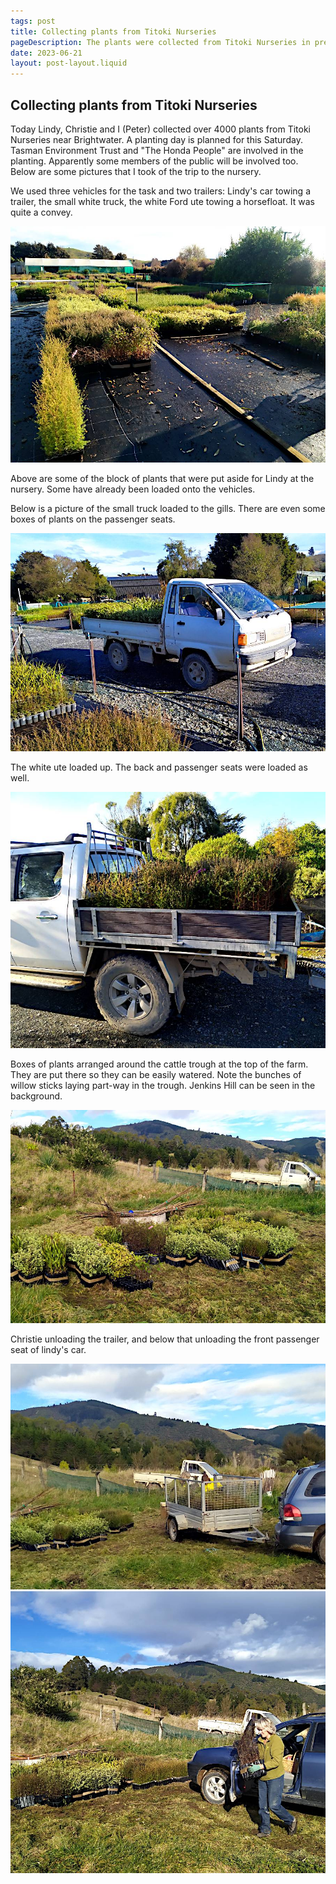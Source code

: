 ```yaml
---
tags: post
title: Collecting plants from Titoki Nurseries
pageDescription: The plants were collected from Titoki Nurseries in preparation for the planting day this weekend.
date: 2023-06-21
layout: post-layout.liquid
---
```


## Collecting plants from Titoki Nurseries

Today Lindy, Christie and I (Peter) collected over 4000 plants from Titoki Nurseries near Brightwater. A planting day is planned for this Saturday. Tasman Environment Trust and "The Honda People" are involved in the planting. Apparently some members of the public will be involved too. Below are some pictures that I took of the trip to the nursery.

We used three vehicles for the task and two trailers: Lindy's car towing a trailer, the small white truck, the white Ford ute towing a horsefloat. It was quite a convey.


![A picture of some of the boxes of plants at the nursery waiting to be loaded into/onto our vehicles](/assets/images/news/2023-collecting-plants/plants-at-nursery.jpg)

Above are some of the block of plants that were put aside for Lindy at the nursery. Some have already been loaded onto the vehicles.

Below is a picture of the small truck loaded to the gills. There are even some boxes of plants on the passenger seats.

<img src="/assets/images/news/2023-collecting-plants/loaded-little-truck.jpg" alt="A side on picture of the little truck loaded up. Plants can just be seen on the passenger seat" loading="lazy">

The white ute loaded up. The back and passenger seats were loaded as well.

<img src="/assets/images/news/2023-collecting-plants/plants-on-ute.jpg" alt="A side on picture of the white ute showing its tray loaded up" loading="lazy">

Boxes of plants arranged around the cattle trough at the top of the farm. They are put there so they can be easily watered. Note the bunches of willow sticks laying part-way in the trough. Jenkins Hill can be seen in the background.

<img src="/assets/images/news/2023-collecting-plants/plants-around-trough.jpg" alt="A picture of the plants arranged next to the cattle trough and willow sticks laying across and half in the trough" loading="lazy">

Christie unloading the trailer, and below that unloading the front passenger seat of lindy's car.

<img src="/assets/images/news/2023-collecting-plants/chrissie-unloading-trailer.jpg" alt="A picture of Christie unloading the trailer which has been backed up so it is near the trough" loading="lazy">


<img src="/assets/images/news/2023-collecting-plants/chrissie-unloading-car.jpg" alt="A picture of Christie unloading plants from the passenger seat of Lindy's car" loading="lazy">

